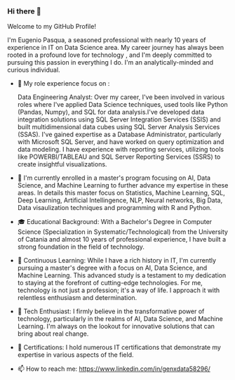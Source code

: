 
<!--
**sylver86/sylver86** is a ✨ _special_ ✨ repository because its `README.md` (this file) appears on your GitHub profile.
-->
### Hi there 👋
Welcome to my GitHub Profile!

I'm Eugenio Pasqua, a seasoned professional with nearly 10 years of experience in IT on Data Science area. My career journey has always been rooted in a profound love for technology , and I'm deeply committed to pursuing this passion in everything I do. I'm an analytically-minded and curious individual. 

- 💼 My role experience focus on :

    Data Engineering Analyst: Over my career, I've been involved in various roles where I've applied Data Science techniques, used tools like Python (Pandas, Numpy), and SQL for data analysis.I've developed data integration solutions using SQL Server Integration Services (SSIS) and built multidimensional data cubes using SQL Server Analysis Services (SSAS).
 I've gained expertise as a Database Administrator, particularly with Microsoft SQL Server, and have worked on query optimization and data modeling.
 I have experience with reporting services, utilizing tools like POWERBI/TABLEAU and SQL Server Reporting Services (SSRS) to create insightful visualizations.

- 🌱 I'm currently enrolled in a master's program focusing on AI, Data Science, and Machine Learning to further advance my expertise in these areas. In details this master focus on  Statistics, Machine Learning, SQL, Deep Learning, Artificial Intellingence, NLP, Neural networks, Big Data, Data visaulization techniques and programming with R and Python.
  
- 🎓 Educational Background: With a Bachelor's Degree in Computer Science (Specialization in Systematic/Technological) from the University of Catania and almost 10 years of professional experience, I have built a strong foundation in the field of technology.

- 💞️ Continuous Learning: While I have a rich history in IT, I'm currently pursuing a master's degree with a focus on AI, Data Science, and Machine Learning. This advanced study is a testament to my dedication to staying at the forefront of cutting-edge technologies.
For me, technology is not just a profession; it's a way of life. I approach it with relentless enthusiasm and determination.

- 👀 Tech Enthusiast: I firmly believe in the transformative power of technology, particularly in the realms of AI, Data Science, and Machine Learning. I'm always on the lookout for innovative solutions that can bring about real change.
    
- 💼 Certifications: I hold numerous IT certifications that demonstrate my expertise in various aspects of the field.
    
- 📫 How to reach me: https://www.linkedin.com/in/genxdata58296/
